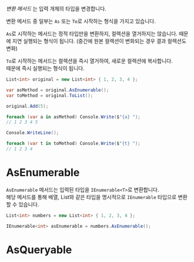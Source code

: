 _변환 메서드_ 는 입력 개체의 타입을 변경합니다.   

변환 메서드 중 일부는 `As` 또는 `To`로 시작하는 형식을 가지고 있습니다. 

`As`로 시작하는 메서드는 정적 타입만을 변환하지, 컬렉션을 열거하지는 않습니다. 
때문에 지연 실행되는 형식이 됩니다. (중간에 원본 컬렉션이 변화되는 경우 결과 컬렉션도 변화)

`To`로 시작하는 메서드는 컬렉션을 즉시 열거하여, 새로운 컬렉션에 복사합니다.       
때문에 즉시 실행되는 형식이 됩니다.   

```cs
List<int> original = new List<int> { 1, 2, 3, 4 };

var asMethod = original.AsEnumerable();
var toMethod = original.ToList();

original.Add(5);

foreach (var a in asMethod) Console.Write($"{a} ");
// 1 2 3 4 5

Console.WriteLine();

foreach (var t in toMethod) Console.Write($"{t} ");
// 1 2 3 4
```

# AsEnumerable
`AsEnumerable` 메서드는 입력된 타입을 `IEnumerable<T>`로 변환합니다.       
해당 메서드를 통해 배열, List와 같은 타입을 명시적으로 `IEnumerable` 타입으로 변환할 수 있습니다.     

```cs
List<int> numbers = new List<int> { 1, 2, 3, 4 };

IEnumerable<int> asEnumerable = numbers.AsEnumerable();
```

# AsQueryable
